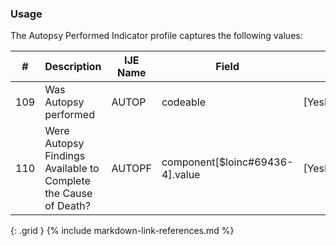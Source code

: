 ### Usage
The Autopsy Performed Indicator profile captures the following values:

| **#** |  **Description**   |  **IJE Name**   |  **Field**  |  **Type**  | **Value Set**  |
| ---------| ------------- | ------------ | -------------- | -------- | -------- |
| 109 | Was Autopsy performed | AUTOP| codeable | [YesNoUnknownVS] |  | 
| 110 | Were Autopsy Findings Available to Complete the Cause of Death? | AUTOPF| component[$loinc#69436-4].value | [YesNoUnknownNotApplicableVS] |  | 
{: .grid }
{% include markdown-link-references.md %}
